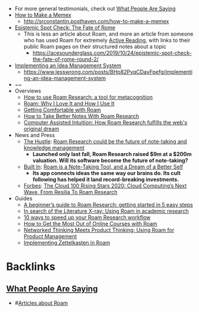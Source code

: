 - For more general testimonials, check out [What People Are Saying](<What People Are Saying.md>)
- [How to Make a Memex](<How to Make a Memex.md>)
    - http://srconstantin.posthaven.com/how-to-make-a-memex
- [Epistemic Spot Check: The Fate of Rome](<Epistemic Spot Check: The Fate of Rome.md>)
    - This is less an article about Roam, and more an article from someone who has used Roam for extremely [Active Reading](<Active Reading.md>), with links to their public Roam pages on their structured notes about a topic
        - https://acesounderglass.com/2019/10/24/epistemic-spot-check-the-fate-of-rome-round-2/
- [Implementing an Idea Management System](<Implementing an Idea Management System.md>)
    - https://www.lesswrong.com/posts/BHp82PvqCDayFpefg/implementing-an-idea-management-system
- ~~
- Overviews
    - [How to use Roam Research: a tool for metacognition](https://nesslabs.com/roam-research)
    - [Roam: Why I Love It and How I Use It](https://www.nateliason.com/blog/roam)
    - [Getting Comfortable with Roam](https://www.colemanm.org/post/getting-comfortable-with-roam/)
    - [How to Take Better Notes With Roam Research](https://lawsonblake.com/roam-research-review/)
    - [Computer Assisted Intuition: How Roam Research fulfills the web's original dream](https://capiche.com/e/roam-research-worldwideweb-xanadu)
- News and Press
    - [The Hustle](<The Hustle.md>): [Roam Research could be the future of note-taking and knowledge management](https://thehustle.co/09142020-roam-research/)
        - __Launched only last fall, Roam Research raised $9m at a $200m valuation. Will its software become the future of note-taking?__
    - [Built In](<Built In.md>): [Roam is a Note-Taking Tool, and a Dream of a Better Self](https://builtin.com/consumer-tech/roam-note-taking-app-personal-wiki)
        - __Its app connects ideas the same way our brains do. Its cult following has helped it land record-breaking investments.__
    - [Forbes](<Forbes.md>): [The Cloud 100 Rising Stars 2020: Cloud Computing’s Next Wave, From Resilia To Roam Research](https://www.forbes.com/sites/kenrickcai/2020/09/16/cloud-100-rising-stars-2020)
- Guides
    - [A beginner’s guide to Roam Research: getting started in 5 easy steps](https://nesslabs.com/roam-research-beginner-guide)
    - [In search of the Literature X-ray: Using Roam in academic research](https://www.roambrain.com/in-search-of-the-literature-x-ray/)
    - [10 ways to speed up your Roam Research workflow](https://nesslabs.com/roam-research-workflow-tips)
    - [How to Get the Most Out of Online Courses with Roam](https://infodistillery.com/roam/)
    - [Networked Thinking Meets Product Thinking: Using Roam for Product Management](https://www.roambrain.com/networked-thinking-meets-product-thinking/)
    - [Implementing Zettelkasten in Roam](https://www.roambrain.com/implementing-zettelkasten-in-roam/)

# Backlinks
## [What People Are Saying](<What People Are Saying.md>)
- #[Articles about Roam](<Articles about Roam.md>)

